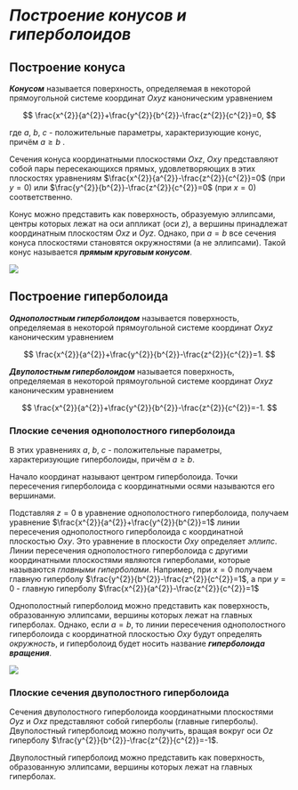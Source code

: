 # _Построение конусов и гиперболоидов_

## Построение конуса

***Конусом*** называется поверхность, определяемая в некоторой прямоугольной системе координат $Oxyz$ каноническим уравнением

$$
\frac{x^{2}}{a^{2}}+\frac{y^{2}}{b^{2}}-\frac{z^{2}}{c^{2}}=0,
$$

где $a$, $b$, $c$ - положительные параметры, характеризующие конус, причём  $a \geq b$ .

Сечения конуса координатными плоскостями $Oxz$, $Oxy$ представляют собой пары пересекающихся прямых, удовлетворяющих в этих плоскостях уравнениям $\frac{x^{2}}{a^{2}}-\frac{z^{2}}{c^{2}}=0$ (при $y=0$) или $\frac{y^{2}}{b^{2}}-\frac{z^{2}}{c^{2}}=0$ (при $x=0$) соответственно.

Конус можно представить как поверхность, образуемую эллипсами, центры которых лежат на оси аппликат (оси $z$), а вершины принадлежат координатным плоскостям $Oxz$ и $Oyz$. Однако, при $a=b$ все сечения конуса плоскостями становятся окружностями (а не эллипсами). Такой конус называется ***прямым круговым конусом***.

![](/img/23_cone.png)

## Построение гиперболоида

***Однополостным гиперболоидом*** называется поверхность, определяемая в некоторой прямоугольной системе координат $Oxyz$ каноническим уравнением

$$
\frac{x^{2}}{a^{2}}+\frac{y^{2}}{b^{2}}-\frac{z^{2}}{c^{2}}=1.
$$

***Двуполостным гиперболоидом*** называется поверхность, определяемая в некоторой прямоугольной системе координат $Oxyz$ каноническим уравнением

$$
\frac{x^{2}}{a^{2}}+\frac{y^{2}}{b^{2}}-\frac{z^{2}}{c^{2}}=-1.
$$

### Плоские сечения однополостного гиперболоида

В этих уравнениях $a$, $b$, $c$ - положительные параметры, характеризующие гиперболоиды, причём $a \geq b$.

Начало координат называют центром гиперболоида. Точки пересечения гиперболоида с координатными осями называются его вершинами.

Подставляя $z=0$ в уравнение однополостного гиперболоида, получаем уравнение $\frac{x^{2}}{a^{2}}+\frac{y^{2}}{b^{2}}=1$ линии пересечения однополостного гиперболоида с координатной плоскостью $Oxy$. Это уравнение в плоскости $Oxy$ определяет *эллипс*. Линии пересечения однополостного гиперболоида с другими координатными плоскостями являются гиперболами, которые называются *главными гиперболами*. Например, при $x=0$ получаем главную гиперболу $\frac{y^{2}}{b^{2}}-\frac{z^{2}}{c^{2}}=1$, а при $y=0$ - главную гиперболу $\frac{x^{2}}{a^{2}}-\frac{z^{2}}{c^{2}}=1$

Однополостный гиперболоид можно представить как поверхность, образованную эллипсами, вершины которых лежат на главных гиперболах. Однако, если $a=b$, то линии пересечения однополостного гиперболоида с координатной плоскостью $Oxy$ будут определять *окружность*, и гиперболоид будет носить название ***гиперболоида вращения***.

![](/img/23_hyperboloid_1.png)

### Плоские сечения двуполостного гиперболоида

Сечения двуполостного гиперболоида координатными плоскостями $Oyz$ и $Oxz$ представляют собой гиперболы (главные гиперболы). Двуполостный гиперболоид можно получить, вращая вокруг оси $Oz$ гиперболу $\frac{y^{2}}{b^{2}}-\frac{z^{2}}{c^{2}}=-1$.

Двуполостный гиперболоид можно представить как поверхность, образованную эллипсами, вершины которых лежат на главных гиперболах.
